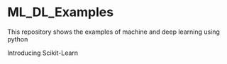 # ML_DL_Examples
This repository shows the examples of machine and deep learning using python

Introducing Scikit-Learn
